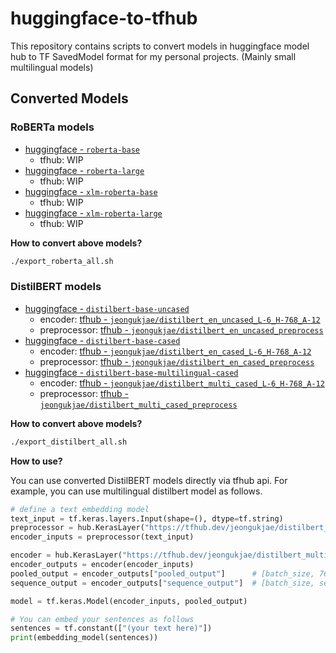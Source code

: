 # huggingface-to-tfhub

This repository contains scripts to convert models in huggingface model hub to TF SavedModel format for my personal projects. (Mainly small multilingual models)

## Converted Models

### RoBERTa models

- [huggingface - `roberta-base`](https://huggingface.co/roberta-base)
  - tfhub: WIP
- [huggingface - `roberta-large`](https://huggingface.co/roberta-large)
  - tfhub: WIP
- [huggingface - `xlm-roberta-base`](https://huggingface.co/xlm-roberta-base)
  - tfhub: WIP
- [huggingface - `xlm-roberta-large`](https://huggingface.co/xlm-roberta-large)
  - tfhub: WIP

**How to convert above models?**

```sh
./export_roberta_all.sh
```

### DistilBERT models

- [huggingface - `distilbert-base-uncased`](https://huggingface.co/distilbert-base-uncased)
  - encoder: [tfhub - `jeongukjae/distilbert_en_uncased_L-6_H-768_A-12`](https://tfhub.dev/jeongukjae/distilbert_en_uncased_L-6_H-768_A-12/1)
  - preprocessor: [tfhub - `jeongukjae/distilbert_en_uncased_preprocess`](https://tfhub.dev/jeongukjae/distilbert_en_uncased_preprocess/1)
- [huggingface - `distilbert-base-cased`](https://huggingface.co/distilbert-base-cased)
  - encoder: [tfhub - `jeongukjae/distilbert_en_cased_L-6_H-768_A-12`](https://tfhub.dev/jeongukjae/distilbert_en_cased_L-6_H-768_A-12/1)
  - preprocessor: [tfhub - `jeongukjae/distilbert_en_cased_preprocess`](https://tfhub.dev/jeongukjae/distilbert_en_cased_preprocess/1)
- [huggingface - `distilbert-base-multilingual-cased`](https://huggingface.co/distilbert-base-multilingual-cased)
  - encoder: [tfhub - `jeongukjae/distilbert_multi_cased_L-6_H-768_A-12`](https://tfhub.dev/jeongukjae/distilbert_multi_cased_L-6_H-768_A-12/1)
  - preprocessor: [tfhub - `jeongukjae/distilbert_multi_cased_preprocess`](https://tfhub.dev/jeongukjae/distilbert_multi_cased_preprocess/1)

**How to convert above models?**

```sh
./export_distilbert_all.sh
```

**How to use?**

You can use converted DistilBERT models directly via tfhub api. For example, you can use multilingual distilbert model as follows.

```python
# define a text embedding model
text_input = tf.keras.layers.Input(shape=(), dtype=tf.string)
preprocessor = hub.KerasLayer("https://tfhub.dev/jeongukjae/distilbert_multi_cased_preprocess/1")
encoder_inputs = preprocessor(text_input)

encoder = hub.KerasLayer("https://tfhub.dev/jeongukjae/distilbert_multi_cased_L-6_H-768_A-12/1", trainable=True)
encoder_outputs = encoder(encoder_inputs)
pooled_output = encoder_outputs["pooled_output"]      # [batch_size, 768].
sequence_output = encoder_outputs["sequence_output"]  # [batch_size, seq_length, 768].

model = tf.keras.Model(encoder_inputs, pooled_output)

# You can embed your sentences as follows
sentences = tf.constant(["(your text here)"])
print(embedding_model(sentences))
```
